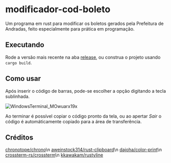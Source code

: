 # modificador-cod-boleto
Um programa em rust para modificar os boletos gerados pela Prefeitura de Andradas, feito especialmente para prática em programação. 

## Executando
Rode a versão mais recente na aba [release](https://github.com/borealsoul/modificador-cod-boleto/releases), ou construa o projeto usando `cargo build`.

## Como usar
Após inserir o código de barras, pode-se escolher a opção digitando a tecla sublinhada.

![WindowsTerminal_MOwuarx19x](https://github.com/borealsoul/modificador-cod-boleto/assets/95144965/94186bc4-5a3d-41ed-8552-5c1e6fe30aa7)

Ao terminar é possível copiar o código pronto da tela, ou ao apertar _Sair_ o código é automáticamente copiado para a área de transferência.

## Créditos
[chronotope/chrono](https://github.com/chronotope/chrono)\n
[aweinstock314/rust-clipboard](https://github.com/aweinstock314/rust-clipboard)\n
[dajoha/color-print](https://gitlab.com/dajoha/color-print)\n
[crossterm-rs/crossterm](https://github.com/crossterm-rs/crossterm)\n
[kkawakam/rustyline](https://github.com/kkawakam/rustyline)
